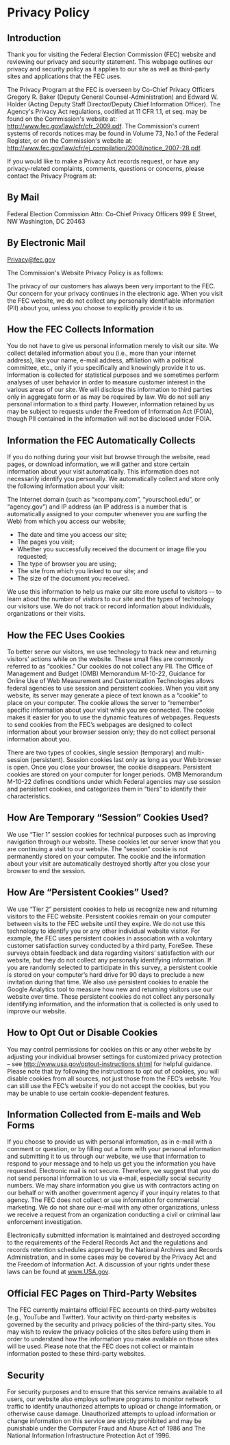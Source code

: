 # Privacy Policy

## Introduction

Thank you for visiting the Federal Election Commission (FEC) website and reviewing our privacy and security statement. This webpage outlines our privacy and security policy as it applies to our site as well as third-party sites and applications that the FEC uses.

The Privacy Program at the FEC is overseen by Co-Chief Privacy Officers Gregory R. Baker (Deputy General Counsel-Administration) and Edward W. Holder (Acting Deputy Staff Director/Deputy Chief Information Officer). The Agency's Privacy Act regulations, codified at 11 CFR 1.1, et seq. may be found on the Commission's website at: http://www.fec.gov/law/cfr/cfr_2009.pdf. The Commission's current systems of records notices may be found in Volume 73, No.1 of the Federal Register, or on the Commission's website at: http://www.fec.gov/law/cfr/ej_compilation/2008/notice_2007-28.pdf.

If you would like to make a Privacy Act records request, or have any privacy-related complaints, comments, questions or concerns, please contact the Privacy Program at:

## By Mail
Federal Election Commission Attn: Co-Chief Privacy Officers 999 E Street, NW Washington, DC 20463

## By Electronic Mail
Privacy@fec.gov

The Commission's Website Privacy Policy is as follows:

The privacy of our customers has always been very important to the FEC. Our concern for your privacy continues in the electronic age. When you visit the FEC website, we do not collect any personally identifiable information (PII) about you, unless you choose to explicitly provide it to us.

## How the FEC Collects Information

You do not have to give us personal information merely to visit our site. We collect detailed information about you (i.e., more than your internet address), like your name, e-mail address, affiliation with a political committee, etc., only if you specifically and knowingly provide it to us. Information is collected for statistical purposes and we sometimes perform analyses of user behavior in order to measure customer interest in the various areas of our site. We will disclose this information to third parties only in aggregate form or as may be required by law. We do not sell any personal information to a third party. However, information retained by us may be subject to requests under the Freedom of Information Act (FOIA), though PII contained in the information will not be disclosed under FOIA.

## Information the FEC Automatically Collects

If you do nothing during your visit but browse through the website, read pages, or download information, we will gather and store certain information about your visit automatically. This information does not necessarily identify you personally. We automatically collect and store only the following information about your visit: 

The Internet domain (such as “xcompany.com”, “yourschool.edu”, or “agency.gov”) and IP address (an IP address is a number that is automatically assigned to your computer whenever you are surfing the Web) from which you access our website;

-	The date and time you access our site;
-	The pages you visit;
-	Whether you successfully received the document or image file you requested;
-	The type of browser you are using;
-	The site from which you linked to our site; and
-	The size of the document you received.

We use this information to help us make our site more useful to visitors -- to learn about the number of visitors to our site and the types of technology our visitors use. We do not track or record information about individuals, organizations or their visits.

## How the FEC Uses Cookies

To better serve our visitors, we use technology to track new and returning visitors’ actions while on the website. These small files are commonly referred to as “cookies.” Our cookies do not collect any PII. The Office of Management and Budget (OMB) Memorandum M-10-22, Guidance for Online Use of Web Measurement and Customization Technologies allows federal agencies to use session and persistent cookies. When you visit any website, its server may generate a piece of text known as a “cookie” to place on your computer. The cookie allows the server to “remember” specific information about your visit while you are connected. The cookie makes it easier for you to use the dynamic features of webpages. Requests to send cookies from the FEC’s webpages are designed to collect information about your browser session only; they do not collect personal information about you.

There are two types of cookies, single session (temporary) and multi-session (persistent). Session cookies last only as long as your Web browser is open. Once you close your browser, the cookie disappears. Persistent cookies are stored on your computer for longer periods. OMB Memorandum M-10-22 defines conditions under which Federal agencies may use session and persistent cookies, and categorizes them in “tiers” to identify their characteristics.

## How Are Temporary “Session” Cookies Used?
We use “Tier 1” session cookies for technical purposes such as improving navigation through our website. These cookies let our server know that you are continuing a visit to our website. The “session” cookie is not permanently stored on your computer. The cookie and the information about your visit are automatically destroyed shortly after you close your browser to end the session.

## How Are “Persistent Cookies” Used?
We use “Tier 2” persistent cookies to help us recognize new and returning visitors to the FEC website. Persistent cookies remain on your computer between visits to the FEC website until they expire. We do not use this technology to identify you or any other individual website visitor. For example, the FEC uses persistent cookies in association with a voluntary customer satisfaction survey conducted by a third party, ForeSee. These surveys obtain feedback and data regarding visitors’ satisfaction with our website, but they do not collect any personally identifying information. If you are randomly selected to participate in this survey, a persistent cookie is stored on your computer’s hard drive for 90 days to preclude a new invitation during that time. We also use persistent cookies to enable the Google Analytics tool to measure how new and returning visitors use our website over time. These persistent cookies do not collect any personally identifying information, and the information that is collected is only used to improve our website.

## How to Opt Out or Disable Cookies
You may control permissions for cookies on this or any other website by adjusting your individual browser settings for customized privacy protection – see http://www.usa.gov/optout-instructions.shtml for helpful guidance. Please note that by following the instructions to opt out of cookies, you will disable cookies from all sources, not just those from the FEC’s website. You can still use the FEC’s website if you do not accept the cookies, but you may be unable to use certain cookie-dependent features.

## Information Collected from E-mails and Web Forms
If you choose to provide us with personal information, as in e-mail with a comment or question, or by filling out a form with your personal information and submitting it to us through our website, we use that information to respond to your message and to help us get you the information you have requested. Electronic mail is not secure. Therefore, we suggest that you do not send personal information to us via e-mail, especially social security numbers. We may share information you give us with contractors acting on our behalf or with another government agency if your inquiry relates to that agency. The FEC does not collect or use information for commercial marketing. We do not share our e-mail with any other organizations, unless we receive a request from an organization conducting a civil or criminal law enforcement investigation.

Electronically submitted information is maintained and destroyed according to the requirements of the Federal Records Act and the regulations and records retention schedules approved by the National Archives and Records Administration, and in some cases may be covered by the Privacy Act and the Freedom of Information Act. A discussion of your rights under these laws can be found at www.USA.gov.

## Official FEC Pages on Third-Party Websites
The FEC currently maintains official FEC accounts on third-party websites (e.g., YouTube and Twitter). Your activity on third-party websites is governed by the security and privacy policies of the third-party sites. You may wish to review the privacy policies of the sites before using them in order to understand how the information you make available on those sites will be used. Please note that the FEC does not collect or maintain information posted to these third-party websites.

## Security
For security purposes and to ensure that this service remains available to all users, our website also employs software programs to monitor network traffic to identify unauthorized attempts to upload or change information, or otherwise cause damage. Unauthorized attempts to upload information or change information on this service are strictly prohibited and may be punishable under the Computer Fraud and Abuse Act of 1986 and The National Information Infrastructure Protection Act of 1996.
